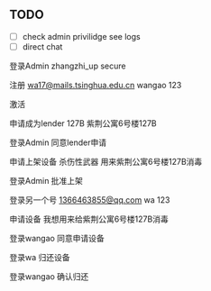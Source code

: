 ## TODO
- [ ] check admin privilidge see logs
- [ ] direct chat

登录Admin
zhangzhi_up
secure

注册
wa17@mails.tsinghua.edu.cn
wangao
123

激活

申请成为lender
127B
紫荆公寓6号楼127B

登录Admin
同意lender申请

申请上架设备
杀伤性武器
用来紫荆公寓6号楼127B消毒

登录Admin
批准上架

登录另一个号
1366463855@qq.com
wa
123

申请设备
我想用来给紫荆公寓6号楼127B消毒

登录wangao
同意申请设备

登录wa
归还设备

登录wangao
确认归还
